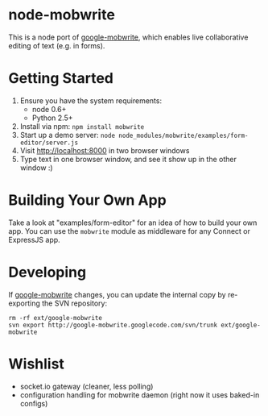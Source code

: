 # node-mobwrite
This is a node port of [google-mobwrite](http://code.google.com/p/google-mobwrite/),
which enables live collaborative editing of text (e.g. in forms).

# Getting Started

1. Ensure you have the system requirements:
    * node 0.6+
    * Python 2.5+
2. Install via npm: `npm install mobwrite`
3. Start up a demo server: `node node_modules/mobwrite/examples/form-editor/server.js`
4. Visit [http://localhost:8000](http://localhost:8000) in two browser windows
5. Type text in one browser window, and see it show up in the other window :)

# Building Your Own App

Take a look at "examples/form-editor" for an idea of how to build your own app.
You can use the `mobwrite` module as middleware for any Connect or ExpressJS app.

# Developing

If [google-mobwrite](https://code.google.com/p/google-mobwrite/) changes, you can update the internal copy by re-exporting the SVN repository:

    rm -rf ext/google-mobwrite
    svn export http://google-mobwrite.googlecode.com/svn/trunk ext/google-mobwrite

# Wishlist

* socket.io gateway (cleaner, less polling)
* configuration handling for mobwrite daemon (right now it uses baked-in configs)